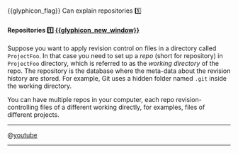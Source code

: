<span id="prereqs"></span>

<span id="outcomes">{{glyphicon_flag}} Can explain repositories :one:</span>

<div id="title">

#### Repositories :one: [{{glyphicon_new_window}}]({{baseUrl}}/revisionControl/repositories/index.html)

</div>

<div id="body">

<tip-box type="definition">
  <include src="../../common/definitions.md#def-repo" />
</tip-box>

<tabs>
  <tab header=":abc:">
  
Suppose you want to apply revision control on files in a directory called `ProjectFoo`. In that case you need to set up a _repo_ (short for repository) in `ProjectFoo` directory, which is referred to as the _working directory_ of the repo. The repository is the database where the meta-data about the revision history are stored. For example, Git uses a hidden folder named `.git` inside the working directory.

You can have multiple repos in your computer, each repo revision-controlling files of a different working directly, for examples, files of different projects.

  <hr></tab>
  <tab header=":tv:">

@[youtube](mLnxwlCEIb8)

  <hr></tab>
</tabs>

</div>

<div id="extras">
<include src="exercises.md" />
</div>